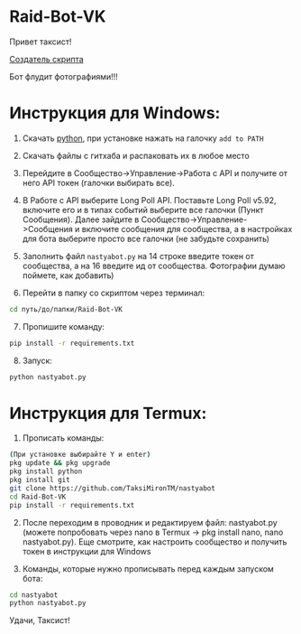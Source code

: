 #  Raid-Bot-VK 
Привет таксист!

[Создатель скрипта](https://vk.com/id404358486)

Бот флудит фотографиями!!!

# Инструкция для Windows:

1. Скачать [python](https://www.python.org/), при установке нажать на галочку `add to PATH`

2. Скачать файлы с гитхаба и распаковать их в любое место

3. Перейдите в Сообщество->Управление->Работа с API и получите от него API токен (галочки выбирать все).

4. В Работе с API выберите Long Poll API. Поставьте Long Poll v5.92, включите его и в типах событий выберите все галочки (Пункт Сообщения). Далее зайдите в Сообщество->Управление->Сообщения и включите сообщения для сообщества, а в настройках для бота выберите просто все галочки (не забудьте сохранить) 

5. Заполнить файл `nastyabot.py` на 14 строке введите токен от сообщества, а на 16 введите ид от сообщества. Фотографии думаю поймете, как добавить)

6. Перейти в папку со скриптом через терминал:
```sh
cd путь/до/папки/Raid-Bot-VK
```

7. Пропишите команду:

```sh
pip install -r requirements.txt
```

8. Запуск: 
```sh
python nastyabot.py
```

# Инструкция для Termux:

1. Прописать команды:
```sh
(При установке выбирайте Y и enter)
pkg update && pkg upgrade
pkg install python
pkg install git
git clone https://github.com/TaksiMironTM/nastyabot
cd Raid-Bot-VK
pip install -r requirements.txt
```

2. После переходим в проводник и редактируем файл: nastyabot.py (можете попробовать через nano в Termux -> pkg install nano, nano nastyabot.py). Еще смотрите, как настроить сообщество и получить токен в инструкции для Windows

3. Команды, которые нужно прописывать перед каждым запуском бота:
```sh
cd nastyabot
python nastyabot.py
```

Удачи, Таксист!
